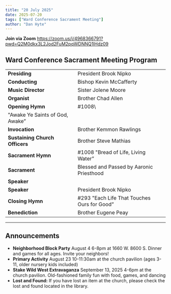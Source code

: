 ```yaml
---
title: "20 July 2025"
date: 2025-07-20
tags: ["Ward Conference Sacrament Meeting"]
author: "Dan Hyte"
---
```


**Join via Zoom**
<https://zoom.us/j/4968366791?pwd=Q2M0dkx3L2Jod2FuM2pqWDNNQ1lHdz09>

## Ward Conference Sacrament Meeting Program

|                                    |                                               |
| -------------------------------    | -----------------------------------           |
| **Presiding**                      | President Brook Nipko                         |
| **Conducting**                     | Bishop Kevin McCafferty                       |
| **Music Director**                 | Sister Jolene Moore                           |
| **Organist**                       | Brother Chad Allen                            |
| **Opening Hymn**                   | #1008\ 
"Awake Ye Saints of God, Awake”         |
| **Invocation**                     | Brother Kemmon Rawlings                       |
| **Sustaining Church Officers**     | Brother Steve Mathias                         |
| **Sacrament Hymn**                 | #1008 "Bread of Life, Living Water”           |
| **Sacrament**                      | Blessed and Passed by Aaronic Priesthood      |
| **Speaker**      |                 | Bishop Kevin McCafferty                       |
| **Speaker**                        | President Brook Nipko                         |
| **Closing Hymn**                   | #293 "Each Life That Touches Ours for Good”   |
| **Benediction**                    | Brother Eugene Peay                           |

---

## Announcements

- **Neighborhood Block Party** August 4 6-8pm at 1660 W. 8600 S. Dinner and games for all ages. Invite your neighbors!
- **Primary Activity** August 23 10-11:30am at the church pavilion (ages 3-11, older nursery kids included)
- **Stake Wild West Extravaganza** September 13, 2025 4-6pm at the church pavilion. Old-fashioned family fun with food, games, and dancing
- **Lost and Found:** If you have lost an item at the church, please check the lost and found located in the library.
